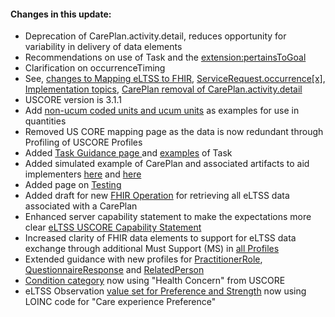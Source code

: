 
#### Changes in this update:
<div>
  <ul>
    <li>Deprecation of CarePlan.activity.detail, reduces opportunity for variability in delivery of data elements</li>
    <li>Recommendations on use of Task and the <a href="implementation.html#pertainstogoal-extension">extension:pertainsToGoal</a></li>
	<li>Clarification on occurrenceTiming</li>
	<li>See, <a href="eLTSS_to_FHIR_R4_element.html">changes to Mapping eLTSS to FHIR</a>, <a href="StructureDefinition-ServiceRequest-eltss.html">ServiceRequest.occurrence[x]</a>, <a href="implementation.html">Implementation topics</a>, <a href="StructureDefinition-CarePlan-eltss.html">CarePlan removal of CarePlan.activity.detail</a></li>
	<li>USCORE version is 3.1.1</li>
	<li>Add <a href="eLTSS_to_FHIR_R4_element.html#units">non-ucum coded units and ucum units</a> as examples for use in quantities</li>
	<li>Removed US CORE mapping page as the data is now redundant through Profiling of USCORE Profiles</li>
	<li>Added <a href="taskProcedure.html">Task Guidance page </a>and  <a href="artifacts.html#other">examples</a> of Task</li>
	<li>Added simulated example of CarePlan and associated artifacts to aid implementers <a href="artifacts.html#example-example-instances">here</a> and <a href="artifacts.html#other">here</a></li>
	<li>Added page on <a href="testing.html">Testing</a>	</li>
	<li>Added draft for new <a href="OperationDefinition-all-eltss-careplan.html">FHIR Operation</a> for retrieving all eLTSS data associated with a CarePlan</li>
	<li>Enhanced server capability statement to make the expectations more clear <a href="CapabilityStatement-eltss-client.html">eLTSS USCORE Capability Statement</a></li>
	<li>Increased clarity of FHIR data elements to support for eLTSS data exchange through additional Must Support (MS) in <a href="profiles.html">all Profiles</a></li>
	<li>Extended guidance with new profiles for <a href="StructureDefinition-PractitionerRole-eltss.html">PractitionerRole</a>, <a href="StructureDefinition-QuestionnaireResponse-eltss.html">QuestionnaireResponse</a> and <a href="StructureDefinition-RelatedPerson-eltss.html">RelatedPerson</a></li>
	<li><a href="StructureDefinition-Condition-eltss.html">Condition category</a> now using "Health Concern" from USCORE</li>
	<li>eLTSS Observation <a href="ValueSet-eltss-observation-code.html">value set for Preference and Strength</a> now using LOINC code for "Care experience Preference"</li>	
  </ul>
</div>
